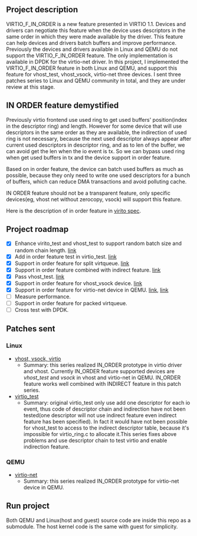 ## Project description

VIRTIO\_F\_IN\_ORDER is a new feature presented in VIRTIO 1.1.
Devices and drivers can negotiate this feature when the device uses descriptors in the same order in which they were made available by the driver.
This feature can help devices and drivers batch buffers and improve performance.
Previously the devices and drivers available in Linux and QEMU do not support the VIRTIO\_F\_IN\_ORDER feature.
The only implementation is available in DPDK for the virtio-net driver.
In this project, I implemented the VIRTIO\_F\_IN\_ORDER feature in both Linux and QEMU, and support this feature for vhost\_test, vhost\_vsock, virtio-net three devices.
I sent three patches series to Linux and QEMU community in total, and they are under review at this stage.

## IN ORDER feature demystified

Previously virtio frontend use used ring to get used buffers' position(index in the descriptor ring) and length.
However for some device that will use descriptors in the same order as they are available, the indirection of used ring
is not necessary, because the next used descriptor always appear after current used descriptors in descriptor ring, and
as to len of the buffer, we can avoid get the len when the io event is tx. So we can bypass used ring when get used buffers
in tx and the device support in order feature.

Based on in order feature, the device can batch used buffers as much as possible, because they only need to write one used
descriptors for a bunch of buffers, which can reduce DMA transactions and avoid polluting cache.

IN ORDER feature should not be a transparent feature, only specific devices(eg, vhost net without zerocopy, vsock) will support this feature.

Here is the description of in order feature in [virito spec](https://docs.oasis-open.org/virtio/virtio/v1.1/csprd01/virtio-v1.1-csprd01.html#project-descriptionx1-470009).

## Project roadmap

- [x] Enhance virito\_test and vhost\_test to support random batch size and random chain length. [link](https://lkml.org/lkml/2022/7/8/1263)
- [x] Add in order feature test in virtio\_test. [link](https://lkml.org/lkml/2022/7/8/1263)
- [x] Support in order feature for split virtqueue. [link](https://lkml.org/lkml/2022/9/1/96)
- [x] Support in order feature combined with indirect feature. [link](https://lkml.org/lkml/2022/9/1/96)
- [x] Pass vhost\_test. [link](https://lkml.org/lkml/2022/9/1/96)
- [x] Support in order feature for vhost\_vsock device. [link](https://lkml.org/lkml/2022/9/1/96)
- [x] Support in order feature for virtio-net device in QEMU. [link](https://lkml.org/lkml/2022/9/1/96), [link](https://patchwork.kernel.org/project/qemu-devel/cover/20220818151244.2050-1-qtxuning1999@sjtu.edu.cn/)
- [ ] Measure performance.
- [ ] Support in order feature for packed virtqueue.
- [ ] Cross test with DPDK.

## Patches sent

### Linux

* [vhost, vsock, virtio](https://lkml.org/lkml/2022/9/1/96)
  * Summary: this series realized IN\_ORDER prototype in virtio driver and vhost. Currently IN\_ORDER feature supported devices are *vhost_test* and *vsock* in vhost and virtio-net in QEMU. IN\_ORDER feature works well combined with INDIRECT feature in this patch series. 
* [virtio\_test](https://lkml.org/lkml/2022/7/8/1263)
  * Summary: original virtio\_test only use add one descriptor for each io event, thus code of descriptor chain and indirection have not been tested(one descriptor will not use indirect feature even indirect feature has been specified). In fact it would have not been possible for vhost\_test to access to the indirect descriptor table, because it's impossible for virtio\_ring.c to allocate it.This series fixes above problems and use descriptor chain to test virtio and enable indirection feature.

### QEMU

* [virtio-net](https://patchwork.kernel.org/project/qemu-devel/cover/20220818151244.2050-1-qtxuning1999@sjtu.edu.cn/)
  * Summary: this series realized IN\_ORDER prototype for virtio-net device in QEMU.

## Run project

Both QEMU and Linux(host and guest) source code are inside this repo as a submodule. The host kernel code is the same with guest for simplicity.
